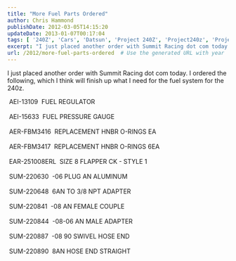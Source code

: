 ```yaml
---
title: "More Fuel Parts Ordered"
author: Chris Hammond
publishDate: 2012-03-05T14:15:20
updateDate: 2013-01-07T00:17:04
tags: [ '240Z', 'Cars', 'Datsun', 'Project 240Z', 'Project240z', 'Project240Zcom' ]
excerpt: "I just placed another order with Summit Racing dot com today. I ordered the following, which I think will finish up what I need for the fuel system for the 240z.  AEI-13109  FUEL REGULATOR        AEI-15633  FUEL PRESSURE GAUGE         AER-FBM3416  REPLACEMENT HNBR O-RINGS EA         AER-FBM3417  REPLACEMENT HNBR O-RINGS 6EA        EAR-251008ERL  SIZE 8 FLAPPER CK - STYLE 1       SUM-220630  -06 PLUG AN ALUMINUM         SUM-220648  6AN TO 3/8 NPT ADAPTER       SUM-220841  -08 AN FEMALE COUPLE         SUM-220844  -08-06 AN MALE ADAPTER       SUM-220887  -08 90 SWIVEL HOSE END       SUM-220890  8AN HOSE END..."
url: /2012/more-fuel-parts-ordered  # Use the generated URL with year
---
```

<p>I just placed another order with Summit Racing dot com today. I ordered the following, which I think will finish up what I need for the fuel system for the 240z.</p> <p>&nbsp;AEI-13109&nbsp; FUEL REGULATOR&nbsp;&nbsp;&nbsp;&nbsp;<br /> &nbsp;<br /> &nbsp;AEI-15633&nbsp; FUEL PRESSURE GAUGE&nbsp;&nbsp;&nbsp;&nbsp;&nbsp;<br /> &nbsp;<br /> &nbsp;AER-FBM3416&nbsp; REPLACEMENT HNBR O-RINGS EA&nbsp;&nbsp;&nbsp;&nbsp;<br /> &nbsp;&nbsp;<br /> &nbsp;AER-FBM3417&nbsp; REPLACEMENT HNBR O-RINGS 6EA&nbsp;&nbsp;&nbsp;<br /> &nbsp;&nbsp;<br /> &nbsp;EAR-251008ERL&nbsp; SIZE 8 FLAPPER CK - STYLE 1&nbsp;&nbsp;<br /> &nbsp;&nbsp;<br /> &nbsp;SUM-220630&nbsp; -06 PLUG AN ALUMINUM&nbsp;&nbsp;&nbsp;&nbsp;<br /> &nbsp;&nbsp;<br /> &nbsp;SUM-220648&nbsp; 6AN TO 3/8 NPT ADAPTER&nbsp;&nbsp;<br /> &nbsp;&nbsp;<br /> &nbsp;SUM-220841&nbsp; -08 AN FEMALE COUPLE&nbsp;&nbsp;&nbsp;&nbsp;<br /> &nbsp;&nbsp;<br /> &nbsp;SUM-220844&nbsp; -08-06 AN MALE ADAPTER&nbsp;&nbsp;<br /> &nbsp;&nbsp;<br /> &nbsp;SUM-220887&nbsp; -08 90 SWIVEL HOSE END&nbsp;&nbsp;<br /> &nbsp;&nbsp;<br /> &nbsp;SUM-220890&nbsp; 8AN HOSE END STRAIGHT&nbsp;&nbsp;</p>
